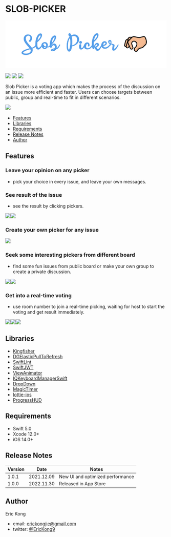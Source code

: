 # SLOB-PICKER
![slob picker logo](https://github.com/EricfromtheT/SLOB-PICKER/blob/main/SlobPicker/Resources/slobpicker%20logo.png)

<p align="left">
    <img src="https://img.shields.io/badge/platform-iOS-lightgray">
    <img src="https://img.shields.io/badge/release-v1.1.0-green">
    <img src="https://img.shields.io/badge/License-MIT-blue">
</p>

Slob Picker is a voting app which makes the process of the discussion on an issue more efficient and faster. Users can choose targets between public, group and real-time to fit in different scenarios.

<p align="left">
    <a href="https://apps.apple.com/tw/app/slobpicker/id6444242538?l=en"><img src="https://i.imgur.com/NKyvGNy.png"></a>
</p>

- [Features](#features)
- [Libraries](#component-libraries)
- [Requirements](#requirements)
- [Release Notes](#migration-guides)
- [Author](#communication)

## Features
### Leave your opinion on any picker
* pick your choice in every issue, and leave your own messages.

### See result of the issue
* see the result by clicking pickers.

<image src="https://user-images.githubusercontent.com/98409685/207798348-ae80c0b8-9f37-4293-85e3-055814be3b93.png" width="220"/><image src="https://user-images.githubusercontent.com/98409685/207798458-97403357-7a95-475a-8fca-fad6244c34a4.png" width="220"/>

### Create your own picker for any issue

<image src="https://user-images.githubusercontent.com/98409685/207797701-f1696248-fed9-4793-82a1-afb23c6b3756.png" width="220"/>

### Seek some interesting pickers from different board
* find some fun issues from public board or make your own group to create a private discussion.

<image src="https://user-images.githubusercontent.com/98409685/207797147-0bc1075d-b64a-487f-9839-ecdbfd621e31.png" width="220"/><image src="https://user-images.githubusercontent.com/98409685/207797168-62c60f86-5c2b-4df0-835c-af99e6a854f0.png" width="220"/>

### Get into a real-time voting
* use room number to join a real-time picking, waiting for host to start the voting and get result immediately.

<image src="https://user-images.githubusercontent.com/98409685/207793752-3c1189c3-989f-4a88-8187-ee11e95c3355.gif" width="220"/><image src="https://user-images.githubusercontent.com/98409685/207795112-c4fa983f-d6a7-4abd-a948-7baaa9ab5b6f.gif" width="220"/><image src="https://user-images.githubusercontent.com/98409685/207794425-e002d63a-1a9d-4b18-9174-b22cc5d94da8.gif" width="220"/>


## Libraries
- [Kingfisher](https://github.com/onevcat/Kingfisher)
- [DGElasticPullToRefresh](https://github.com/gontovnik/DGElasticPullToRefresh)
- [SwiftLint](https://github.com/realm/SwiftLint)
- [SwiftJWT](https://github.com/Kitura/Swift-JWT)
- [ViewAnimator](https://github.com/marcosgriselli/ViewAnimator)
- [IQKeyboardManagerSwift](https://github.com/hackiftekhar/IQKeyboardManager)
- [DropDown](https://github.com/AssistoLab/DropDown)
- [MagicTimer](https://github.com/MagicTimerFW/MagicTimer)
- [lottie-ios](https://github.com/airbnb/lottie-ios)
- [ProgressHUD](https://github.com/relatedcode/ProgressHUD)
## Requirements
* Swift 5.0
* Xcode 12.0+
* iOS 14.0+
## Release Notes
| Version | Date | Notes |
| -------- | -------- | -------- |
| 1.0.1   | 2021.12.09     | New UI and optimized performance |
| 1.0.0   | 2022.11.30     | Released in App Store |
## Author
Eric Kong
* email: erickongjie@gmail.com
* twitter: [@EricKong9](https://twitter.com/EricKong9)
